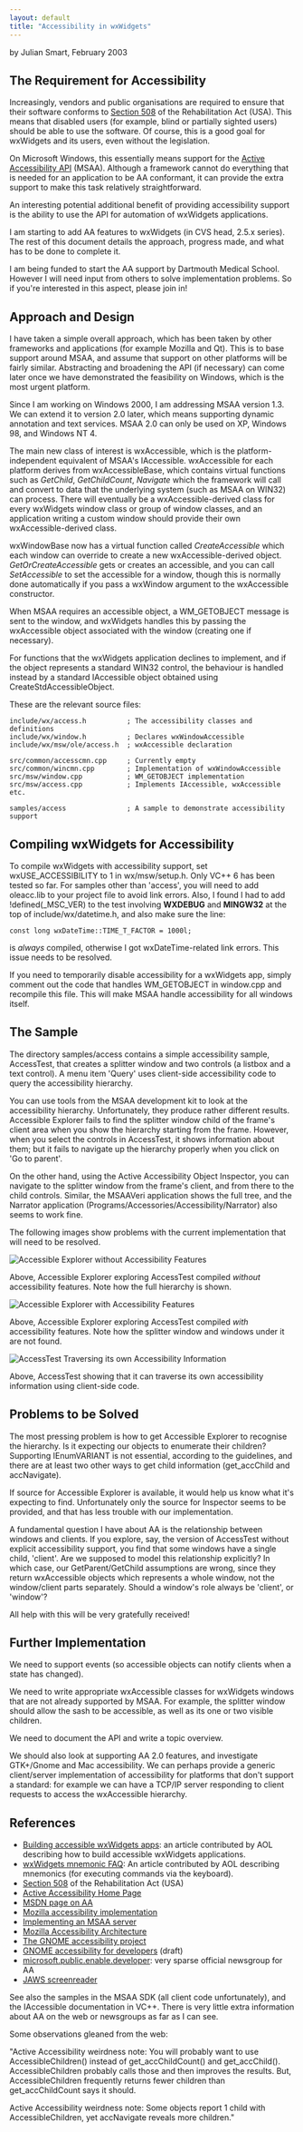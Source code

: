 ```yaml
---
layout: default
title: "Accessibility in wxWidgets"
---
```


by Julian Smart, February 2003


## The Requirement for Accessibility

Increasingly, vendors and public organisations are required to ensure that
their software conforms to [Section 508][sec508] of the Rehabilitation Act
(USA). This means that disabled users (for example, blind or partially sighted
users) should be able to use the software. Of course, this is a good goal for
wxWidgets and its users, even without the legislation.

On Microsoft Windows, this essentially means support for the
[Active Accessibility API][msaa] (MSAA). Although a framework cannot do
everything that is needed for an application to be AA conformant, it can
provide the extra support to make this task relatively straightforward.

An interesting potential additional benefit of providing accessibility support
is the ability to use the API for automation of wxWidgets applications.

I am starting to add AA features to wxWidgets (in CVS head, 2.5.x series). The
rest of this document details the approach, progress made, and what has to be
done to complete it.

I am being funded to start the AA support by Dartmouth Medical School. However
I will need input from others to solve implementation problems. So if you're
interested in this aspect, please join in!

[sec508]: http://www.section508.gov/index.cfm?FuseAction=Content&ID=11
[msaa]: http://www.microsoft.com/enable/


## Approach and Design

I have taken a simple overall approach, which has been taken by other
frameworks and applications (for example Mozilla and Qt). This is to base
support around MSAA, and assume that support on other platforms will be fairly
similar. Abstracting and broadening the API (if necessary) can come later once
we have demonstrated the feasibility on Windows, which is the most urgent
platform.

Since I am working on Windows 2000, I am addressing MSAA version 1.3. We can
extend it to version 2.0 later, which means supporting dynamic annotation and
text services. MSAA 2.0 can only be used on XP, Windows 98, and Windows NT 4.

The main new class of interest is wxAccessible, which is the platform-
independent equivalent of MSAA's IAccessible. wxAccessible for each platform
derives from wxAccessibleBase, which contains virtual functions such as
_GetChild_, _GetChildCount_, _Navigate_ which the framework will call and
convert to data that the underlying system (such as MSAA on WIN32) can process.
There will eventually be a wxAccessible-derived class for every wxWidgets
window class or group of window classes, and an application writing a custom
window should provide their own wxAccessible-derived class.

wxWindowBase now has a virtual function called _CreateAccessible_ which each
window can override to create a new wxAccessible-derived object.
_GetOrCreateAccessible_ gets or creates an accessible, and you can call
_SetAccessible_ to set the accessible for a window, though this is normally
done automatically if you pass a wxWindow argument to the wxAccessible
constructor.

When MSAA requires an accessible object, a WM_GETOBJECT message is sent to the
window, and wxWidgets handles this by passing the wxAccessible object
associated with the window (creating one if necessary).

For functions that the wxWidgets application declines to implement, and if the
object represents a standard WIN32 control, the behaviour is handled instead by
a standard IAccessible object obtained using CreateStdAccessibleObject.

These are the relevant source files:

    include/wx/access.h          ; The accessibility classes and definitions
    include/wx/window.h          ; Declares wxWindowAccessible
    include/wx/msw/ole/access.h  ; wxAccessible declaration

    src/common/accesscmn.cpp     ; Currently empty
    src/common/wincmn.cpp        ; Implementation of wxWindowAccessible
    src/msw/window.cpp           ; WM_GETOBJECT implementation
    src/msw/access.cpp           ; Implements IAccessible, wxAccessible etc.

    samples/access               ; A sample to demonstrate accessibility support


## Compiling wxWidgets for Accessibility

To compile wxWidgets with accessibility support, set wxUSE_ACCESSIBILITY to 1
in wx/msw/setup.h. Only VC++ 6 has been tested so far. For samples other than
'access', you will need to add oleacc.lib to your project file to avoid link
errors. Also, I found I had to add !defined(_MSC_VER) to the test involving
__WXDEBUG__ and __MINGW32__ at the top of include/wx/datetime.h, and also make
sure the line:

    const long wxDateTime::TIME_T_FACTOR = 1000l;

is _always_ compiled, otherwise I got wxDateTime-related link errors. This
issue needs to be resolved.

If you need to temporarily disable accessibility for a wxWidgets app, simply
comment out the code that handles WM_GETOBJECT in window.cpp and recompile this
file. This will make MSAA handle accessibility for all windows itself.


## The Sample

The directory samples/access contains a simple accessibility sample,
AccessTest, that creates a splitter window and two controls (a listbox and a
text control). A menu item 'Query' uses client-side accessibility code to query
the accessibility hierarchy.

You can use tools from the MSAA development kit to look at the accessibility
hierarchy. Unfortunately, they produce rather different results. Accessible
Explorer fails to find the splitter window child of the frame's client area
when you show the hierarchy starting from the frame. However, when you select
the controls in AccessTest, it shows information about them; but it fails to
navigate up the hierarchy properly when you click on 'Go to parent'.

On the other hand, using the Active Accessibility Object Inspector, you can
navigate to the splitter window from the frame's client, and from there to the
child controls. Similar, the MSAAVeri application shows the full tree, and the
Narrator application (Programs/Accessories/Accessibility/Narrator) also seems
to work fine.

The following images show problems with the current implementation that will
need to be resolved.

![Accessible Explorer without Accessibility Features](accexplorer-without.jpg)

Above, Accessible Explorer exploring AccessTest compiled _without_
accessibility features. Note how the full hierarchy is shown.

![Accessible Explorer with Accessibility Features](accexplorer-with.jpg)

Above, Accessible Explorer exploring AccessTest compiled _with_ accessibility
features. Note how the splitter window and windows under it are not found.

![AccessTest Traversing its own Accessibility Information](accesstest.jpg)

Above, AccessTest showing that it can traverse its own accessibility
information using client-side code.


## Problems to be Solved

The most pressing problem is how to get Accessible Explorer to recognise the
hierarchy. Is it expecting our objects to enumerate their children? Supporting
IEnumVARIANT is not essential, according to the guidelines, and there are at
least two other ways to get child information (get_accChild and accNavigate).

If source for Accessible Explorer is available, it would help us know what it's
expecting to find. Unfortunately only the source for Inspector seems to be
provided, and that has less trouble with our implementation.

A fundamental question I have about AA is the relationship between windows and
clients. If you explore, say, the version of AccessTest without explicit
accessibility support, you find that some windows have a single child,
'client'. Are we supposed to model this relationship explicitly? In which case,
our GetParent/GetChild assumptions are wrong, since they return wxAccessible
objects which represents a whole window, not the window/client parts
separately. Should a window's role always be 'client', or 'window'?

All help with this will be very gratefully received!


## Further Implementation

We need to support events (so accessible objects can notify clients when a
state has changed).

We need to write appropriate wxAccessible classes for wxWidgets windows that
are not already supported by MSAA. For example, the splitter window should
allow the sash to be accessible, as well as its one or two visible children.

We need to document the API and write a topic overview.

We should also look at supporting AA 2.0 features, and investigate GTK+/Gnome
and Mac accessibility. We can perhaps provide a generic client/server
implementation of accessibility for platforms that don't support a standard:
for example we can have a TCP/IP server responding to client requests to access
the wxAccessible hierarchy.


## References

* [Building accessible wxWidgets apps](../technote/wxaccesstips.htm): an
  article contributed by AOL describing how to build accessible wxWidgets
  applications.
* [wxWidgets mnemonic FAQ](../technote/accesskey.htm): An article contributed
  by AOL describing mnemonics (for executing commands via the keyboard).
* [Section 508](http://www.section508.gov/index.cfm?FuseAction=Content&ID=11)
  of the Rehabilitation Act (USA)
* [Active Accessibility Home Page](http://www.microsoft.com/enable/)
* [MSDN page on AA](http://msdn.microsoft.com/library/default.asp?url=/nhp/Default.asp?contentid=28000544)
* [Mozilla accessibility implementation](http://lxr.mozilla.org/seamonkey/source/accessible)
* [Implementing an MSAA server](http://www.mozilla.org/projects/ui/accessibility/msaa-server-impl.html)
* [Mozilla Accessibility Architecture](http://www.mozilla.org/projects/ui/accessibility/accessible-architecture.html)
* [The GNOME accessibility project](http://developer.gnome.org/projects/gap/)
* [GNOME accessibility for developers](http://developer.gnome.org/projects/gap/guide/gad/index.html) (draft)
* [microsoft.public.enable.developer](news:microsoft.public.enable.developer):
  very sparse official newsgroup for AA
* [JAWS screenreader](http://www.freedomscientific.com/fs_products/software_jaws.asp)

See also the samples in the MSAA SDK (all client code unfortunately), and the
IAccessible documentation in VC++. There is very little extra information about
AA on the web or newsgroups as far as I can see.

Some observations gleaned from the web:

"Active Accessibility weirdness note: You will probably want to use
AccessibleChildren() instead of get_accChildCount() and get_accChild().
AccessibleChildren probably calls those and then improves the results. But,
AccessibleChildren frequently returns fewer children than get_accChildCount
says it should.

Active Accessibility weirdness note: Some objects report 1 child with
AccessibleChildren, yet accNavigate reveals more children."
